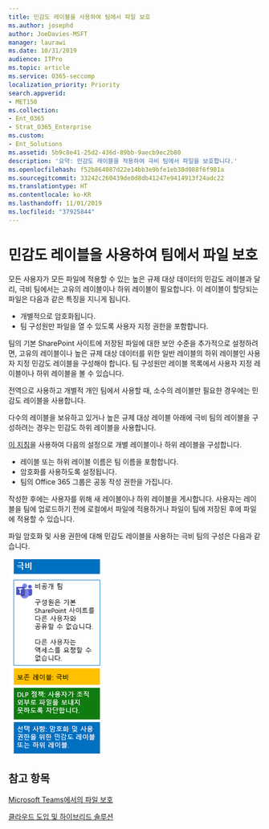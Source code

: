 ```yaml
---
title: 민감도 레이블을 사용하여 팀에서 파일 보호
ms.author: josephd
author: JoeDavies-MSFT
manager: laurawi
ms.date: 10/31/2019
audience: ITPro
ms.topic: article
ms.service: O365-seccomp
localization_priority: Priority
search.appverid:
- MET150
ms.collection:
- Ent_O365
- Strat_O365_Enterprise
ms.custom:
- Ent_Solutions
ms.assetid: 5b9c8e41-25d2-436d-89bb-9aecb9ec2b80
description: '요약: 민감도 레이블을 적용하여 극비 팀에서 파일을 보호합니다.'
ms.openlocfilehash: f52b864087d22e14bb3e9bfe1eb38d088f6f981a
ms.sourcegitcommit: 33242c260439de0d8db41247e9414913f24adc22
ms.translationtype: HT
ms.contentlocale: ko-KR
ms.lasthandoff: 11/01/2019
ms.locfileid: "37925844"
---
```

# <a name="protect-files-in-teams-with-sensitivity-labels"></a>민감도 레이블을 사용하여 팀에서 파일 보호


모든 사용자가 모든 파일에 적용할 수 있는 높은 규제 대상 데이터의 민감도 레이블과 달리, 극비 팀에서는 고유의 레이블이나 하위 레이블이 필요합니다. 이 레이블이 할당되는 파일은 다음과 같은 특징을 지니게 됩니다.

- 개별적으로 암호화됩니다.
- 팀 구성원만 파일을 열 수 있도록 사용자 지정 권한을 포함합니다.

팀의 기본 SharePoint 사이트에 저장된 파일에 대한 보안 수준을 추가적으로 설정하려면, 고유의 레이블이나 높은 규제 대상 데이터를 위한 일반 레이블의 하위 레이블인 사용자 지정 민감도 레이블을 구성해야 합니다. 팀 구성원만 레이블 목록에서 사용자 지정 레이블이나 하위 레이블을 볼 수 있습니다.

전역으로 사용하고 개별적 개인 팀에서 사용할 때, 소수의 레이블만 필요한 경우에는 민감도 레이블을 사용합니다. 

다수의 레이블을 보유하고 있거나 높은 규제 대상 레이블 아래에 극비 팀의 레이블을 구성하려는 경우는 민감도 하위 레이블을 사용합니다.

[이 지침](https://docs.microsoft.com/microsoft-365/compliance/encryption-sensitivity-labels)을 사용하여 다음의 설정으로 개별 레이블이나 하위 레이블을 구성합니다.

- 레이블 또는 하위 레이블 이름은 팀 이름을 포함합니다.
- 암호화를 사용하도록 설정됩니다.
- 팀의 Office 365 그룹은 공동 작성 권한을 가집니다.

작성한 후에는 사용자를 위해 새 레이블이나 하위 레이블을 게시합니다. 사용자는 레이블을 팀에 업로드하기 전에 로컬에서 파일에 적용하거나 파일이 팀에 저장된 후에 파일에 적용할 수 있습니다.

파일 암호화 및 사용 권한에 대해 민감도 레이블을 사용하는 극비 팀의 구성은 다음과 같습니다.

![공개 팀에 대한 기준 수준 보호.](../media/highly-confidential-team-dlp-sensitivity-labels.png)


## <a name="see-also"></a>참고 항목

[Microsoft Teams에서의 파일 보호](secure-files-in-teams.md)
  
[클라우드 도입 및 하이브리드 솔루션](https://docs.microsoft.com/office365/enterprise/cloud-adoption-and-hybrid-solutions)
